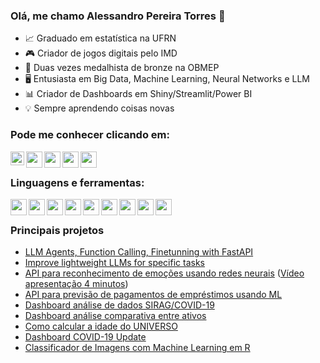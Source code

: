 ### Olá, me chamo Alessandro Pereira Torres 👋


- 📈 Graduado em estatística na UFRN
- 🎮 Criador de jogos digitais pelo IMD
- 🥉 Duas vezes medalhista de bronze na OBMEP
- 🖥  Entusiasta em Big Data, Machine Learning, Neural Networks e LLM
- 📊 Criador de Dashboards em Shiny/Streamlit/Power BI
- 💡    Sempre aprendendo coisas novas

### Pode me conhecer clicando em:

[<img align="left" alt="alessandroptsn | LinkedIn" width="22px" src="https://github.com/user-attachments/assets/8893db0b-5272-4649-9227-66d8e367b8a2" />][linkedin]
[<img align="left"  width="26px" src="https://github.com/user-attachments/assets/bf75ed29-f42e-4135-a3f6-1a320cf2ac06" />][Yahoo]
[<img align="left"  width="26px" src="https://github.com/user-attachments/assets/d1286731-1f8b-4298-adbb-3dfe2472a3ae" />][Gmail]
[<img align="left"  width="26px" src="https://github.com/user-attachments/assets/c6d819c8-71ea-45d8-93a9-97322f829310" />][Medium]
[<img align="left"  width="26px" src="https://github.com/user-attachments/assets/f9a3ea7a-82f6-439d-bb56-089078d2d277" />][HF]


<br />

### Linguagens e ferramentas:

[<img align="left"  width="26px" src="https://github.com/user-attachments/assets/35a6dbbb-f1a7-49fd-8843-646726ee1dc1" />][R]
[<img align="left"  width="26px" src="https://github.com/user-attachments/assets/cc6b00e0-a7bd-4dc0-988b-2940595be10e" />][Python]
[<img align="left"  width="26px" src="https://github.com/user-attachments/assets/6db5611c-25d3-4f35-850a-c9f0d8f39da7" />][Excel]
[<img align="left"  width="26px" src= "https://github.com/user-attachments/assets/395b530e-ffad-4d72-be89-d5840c55b603" />][PowerBI]
[<img align="left"  width="26px" src="https://github.com/user-attachments/assets/832c71c0-0e4e-4d70-874d-b6a792affbd2" />][Unity]
[<img align="left"  width="26px" src="https://github.com/user-attachments/assets/473a7db4-1945-435e-b81b-d28a602e249b" />][Git]
[<img align="left"  width="26px" src= "https://github.com/user-attachments/assets/02ee8a15-fedf-4d8f-8d8a-2cb1a17107e6" />][MySQL]
[<img align="left"  width="26px" src= "https://github.com/user-attachments/assets/0e9c24eb-98f8-4b46-932d-27141f280fdb" />][SQLServer]
[<img align="left"  width="26px" src= "https://github.com/user-attachments/assets/a9d2a326-bfd3-4f76-99e5-41fe6339ace7" />][PostgreSQL]



<br />


### Principais projetos
- [LLM Agents, Function Calling, Finetunning with FastAPI](https://medium.com/@alessandro.pereira.700/a-fast-tutorial-to-understand-agents-function-calling-finetunning-with-fastapi-2615d1f5ab00)
- [Improve lightweight LLMs for specific tasks](https://medium.com/@alessandro.pereira.700/improve-lightweight-llms-for-specific-tasks-in-low-resource-applications-6a48e620ee9d)
- [API para reconhecimento de emoções usando redes neurais](https://medium.com/@alessandro.pereira.700/deploy-neural-network-models-into-production-b8438843f224)
([Vídeo apresentação 4 minutos](https://www.loom.com/share/4e4edb7bf6ed4b8bbbbe38a6a9cedf8f))
- [API para previsão de pagamentos de empréstimos usando ML](https://medium.com/@alessandro.pereira.700/from-classic-models-to-production-models-8d4ab873ac4d)
- [Dashboard análise de dados SIRAG/COVID-19](https://alessandropereira.shinyapps.io/Painel-SIVEP-Gripe/)
- [Dashboard análise comparativa entre ativos](https://alessandropereira.shinyapps.io/Ativo_Ibovespa/)
- [Como calcular a idade do UNIVERSO](https://alessandroptsn.github.io/Como-calcular-a-idade-do-UNIVERSO/)
- [Dashboard COVID-19 Update](https://alessandropereira.shinyapps.io/Covid_Update/)
- [Classificador de Imagens com Machine Learning em R](https://alessandroptsn.github.io/Classificador-de-Imagens-R/)

<!--
```mermaid {code_block=true}
%%{init: {'theme': 'base', 'themeVariables': { 'pie1': '#5dafff', 'pie2': '#FFFF00'}}}%%
pie title Most 2 Used Languages in Github
  "R" : 75
  "Python" : 25

```



<br />

### Principais repositórios:

| Classificador de imagens     | Skils |  Como calcular a idade do UNIVERSO | Skils     | 
|-----|---------------|------------|---------------|
|  [<img src="https://user-images.githubusercontent.com/50224653/164081864-6100f83c-97d4-4abc-acab-4673f2250889.png"/>][Dog]  |  <li>Machine Learning</li> <li>Random Forest</li>   |  [<img src="https://user-images.githubusercontent.com/50224653/164081866-4c3e7fc8-4bd7-4ad0-9308-ad4af87378ed.png"/>][Galaxy]  |  <li>Linear Regression</li> <li>Big Data</li> | 
|<ul><li>-[x] R</li></ul>||<ul><li>-[x] Python</li></ul>||

| Coronavírus (COVID-19) | Skils |  Emotion Recognizer | Skils     | 
|-----|---------------|------------|---------------|
|  [<img src="https://user-images.githubusercontent.com/50224653/164089404-65cfa51b-c38e-45c0-a602-a12c7d5c17dc.png"/>][Covid]  |    <li>Web Scraping</li> <li>Dashboard</li> <li>Data Visualization</li>  |  [<img src="https://user-images.githubusercontent.com/50224653/181633259-660f436c-e3fa-438a-8465-7d1c5e36e7d3.png"/>][Faces]  |  <li>Convolutional Neural Network</li> <li>API</li> <li>MLOps</li> | 
|<ul><li>-[x] R</li></ul>||<ul><li>-[x] Python</li></ul>||

!-->

<br />
<br />



[Faces]: https://medium.com/@alessandro.pereira.700/deploy-neural-network-models-into-production-b8438843f224
[Dog]: https://alessandroptsn.github.io/Classificador-de-Imagens-R/ 
<!--https://github.com/AlessandroPTSN/Classificador-de-Imagens-R!-->
[Covid]: https://alessandropereira.shinyapps.io/Covid_Update/ 
<!--https://github.com/AlessandroPTSN/Covid-19!-->
[Star]: https://alessandroptsn.github.io/Classificando-estrelas-com-Kmeans/ 
<!--https://github.com/AlessandroPTSN/Classificando-estrelas-com-Kmeans!-->
[Galaxy]: https://alessandroptsn.github.io/Como-calcular-a-idade-do-UNIVERSO/ 
<!--https://github.com/AlessandroPTSN/Como-calcular-a-idade-do-UNIVERSO!-->


[MySQL]: https://www.mysql.com/
[SQLServer]: https://www.microsoft.com/pt-br/sql-server
[PostgreSQL]: https://www.postgresql.org/
[linkedin]: https://www.linkedin.com/in/alessandroptsn/
[R]: https://www.r-project.org
[Python]: https://www.python.org
[Excel]: https://www.microsoft.com/pt-br/microsoft-365/excel
[PowerBI]: https://www.microsoft.com/pt-br/power-platform/products/power-bi
[Unity]: https://unity.com
[Git]: https://git-scm.com/
[Yahoo]: mailto:alessandroptsn@yahoo.com.br
[Gmail]: mailto:alessandroptsn@gmail.com
[Medium]: https://medium.com/@alessandro.pereira.700
[HF]: https://huggingface.co/alessandroptsn
